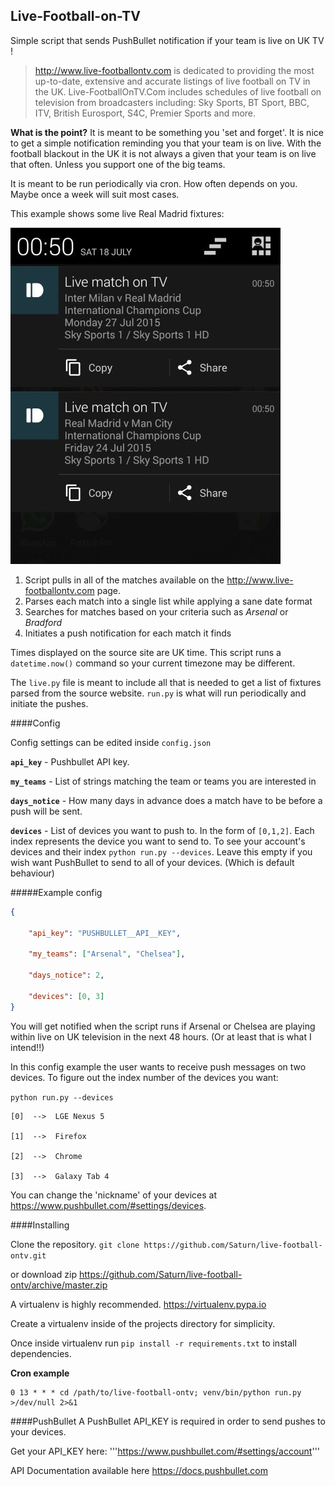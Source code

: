 ## Live-Football-on-TV


Simple script that sends PushBullet notification if your team is live on UK TV !

> http://www.live-footballontv.com is dedicated to providing the most up-to-date, extensive and accurate listings of live football on TV in the UK. Live-FootballOnTV.Com includes schedules of live football on television from broadcasters including: Sky Sports, BT Sport, BBC, ITV, British Eurosport, S4C, Premier Sports and more.


**What is the point?** It is meant to be something you 'set and forget'. It is nice to get a simple notification reminding you that your team is on live. With the football blackout in the UK it is not always a given that your team is on live that often. Unless you support one of the big teams.

It is meant to be run periodically via cron. How often depends on you. Maybe once a week will suit most cases.

This example shows some live Real Madrid fixtures:

![notification example screenshot](https://raw.githubusercontent.com/Saturn/live-football-ontv/master/screenshot.jpg)

1. Script pulls in all of the matches available on the http://www.live-footballontv.com page.
2. Parses each match into a single list while applying a sane date format
3. Searches for matches based on your criteria such as *Arsenal* or *Bradford*
4. Initiates a push notification for each match it finds

Times displayed on the source site are UK time. This script runs a `datetime.now()` command so your current timezone may be different.

The `live.py` file is meant to include all that is needed to get a list of fixtures parsed from the source website. `run.py` is what will run periodically and initiate the pushes.

####Config

Config settings can be edited inside `config.json`

**`api_key`** - Pushbullet API key.

**`my_teams`** - List of strings matching the team or teams you are interested in

**`days_notice`** - How many days in advance does a match have to be before a push will be sent.

**`devices`** - List of devices you want to push to. In the form of `[0,1,2]`. Each index represents the device you want to send to. To see your account's devices and their index `python run.py --devices`. 
Leave this empty if you wish want PushBullet to send to all of your devices. (Which is default behaviour)

#####Example config
```json
{

	"api_key": "PUSHBULLET__API__KEY",

	"my_teams": ["Arsenal", "Chelsea"],

	"days_notice": 2,

	"devices": [0, 3]
}
```
You will get notified when the script runs if Arsenal or Chelsea are playing within live on UK television in the next 48 hours. (Or at least that is what I intend!!)

In this config example the user wants to receive push messages on two devices. To figure out the index number of the devices you want:

`python run.py --devices`

```
[0]  -->  LGE Nexus 5

[1]  -->  Firefox

[2]  -->  Chrome

[3]  -->  Galaxy Tab 4
```

You can change the 'nickname' of your devices at https://www.pushbullet.com/#settings/devices.


####Installing

Clone the repository. `git clone https://github.com/Saturn/live-football-ontv.git`

or download zip https://github.com/Saturn/live-football-ontv/archive/master.zip

A virtualenv is highly recommended. https://virtualenv.pypa.io

Create a virtualenv inside of the projects directory for simplicity.

Once inside virtualenv run `pip install -r requirements.txt` to install dependencies.

**Cron example**
```
0 13 * * * cd /path/to/live-football-ontv; venv/bin/python run.py >/dev/null 2>&1
```
####PushBullet
A PushBullet API_KEY is required in order to send pushes to your devices.

Get your API_KEY here: '''https://www.pushbullet.com/#settings/account'''

API Documentation available here https://docs.pushbullet.com

